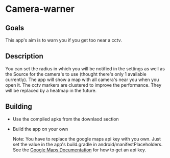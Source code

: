 # Camera-warner

## Goals
This app's aim is to warn you if you get too near a cctv.

## Description
You can set the radius in which you will be notified in the settings as well as the Source for the camera's to use (thought there's only 1 available currently). The app will show a map with all camera's near you when you open it. The cctv markers are clustered to improve the performance. They will be replaced by a heatmap in the future.

## Building
- Use the compiled apks from the downlaod section
- Build the app on your own

  Note: You have to replace the google maps api key with you own. Just set the value in the app's build.gradle in android/manifestPlaceholders. See the [Google Maps Documentation](https://developers.google.com/maps/documentation/android-api/signup?hl=de) for how to get an api key.
